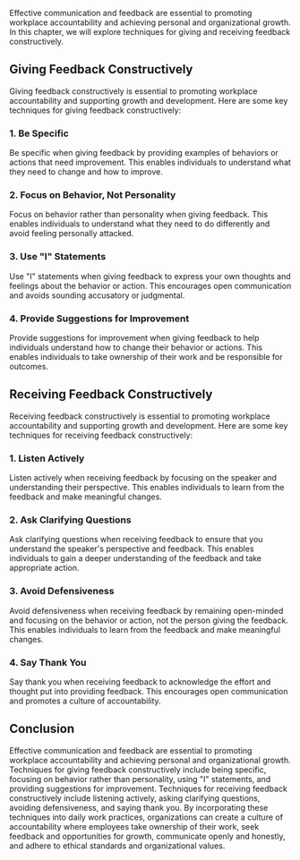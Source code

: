 
Effective communication and feedback are essential to promoting workplace accountability and achieving personal and organizational growth. In this chapter, we will explore techniques for giving and receiving feedback constructively.

Giving Feedback Constructively
------------------------------

Giving feedback constructively is essential to promoting workplace accountability and supporting growth and development. Here are some key techniques for giving feedback constructively:

### 1. Be Specific

Be specific when giving feedback by providing examples of behaviors or actions that need improvement. This enables individuals to understand what they need to change and how to improve.

### 2. Focus on Behavior, Not Personality

Focus on behavior rather than personality when giving feedback. This enables individuals to understand what they need to do differently and avoid feeling personally attacked.

### 3. Use "I" Statements

Use "I" statements when giving feedback to express your own thoughts and feelings about the behavior or action. This encourages open communication and avoids sounding accusatory or judgmental.

### 4. Provide Suggestions for Improvement

Provide suggestions for improvement when giving feedback to help individuals understand how to change their behavior or actions. This enables individuals to take ownership of their work and be responsible for outcomes.

Receiving Feedback Constructively
---------------------------------

Receiving feedback constructively is essential to promoting workplace accountability and supporting growth and development. Here are some key techniques for receiving feedback constructively:

### 1. Listen Actively

Listen actively when receiving feedback by focusing on the speaker and understanding their perspective. This enables individuals to learn from the feedback and make meaningful changes.

### 2. Ask Clarifying Questions

Ask clarifying questions when receiving feedback to ensure that you understand the speaker's perspective and feedback. This enables individuals to gain a deeper understanding of the feedback and take appropriate action.

### 3. Avoid Defensiveness

Avoid defensiveness when receiving feedback by remaining open-minded and focusing on the behavior or action, not the person giving the feedback. This enables individuals to learn from the feedback and make meaningful changes.

### 4. Say Thank You

Say thank you when receiving feedback to acknowledge the effort and thought put into providing feedback. This encourages open communication and promotes a culture of accountability.

Conclusion
----------

Effective communication and feedback are essential to promoting workplace accountability and achieving personal and organizational growth. Techniques for giving feedback constructively include being specific, focusing on behavior rather than personality, using "I" statements, and providing suggestions for improvement. Techniques for receiving feedback constructively include listening actively, asking clarifying questions, avoiding defensiveness, and saying thank you. By incorporating these techniques into daily work practices, organizations can create a culture of accountability where employees take ownership of their work, seek feedback and opportunities for growth, communicate openly and honestly, and adhere to ethical standards and organizational values.
